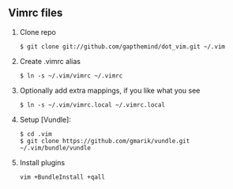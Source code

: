 ## Vimrc files
1. Clone repo
   ```
   $ git clone git://github.com/gapthemind/dot_vim.git ~/.vim
   ```
2. Create .vimrc alias
   ```
   $ ln -s ~/.vim/vimrc ~/.vimrc
   ```
3. Optionally add extra mappings, if you like what you see
   ```
   $ ln -s ~/.vim/vimrc.local ~/.vimrc.local
   ```

4. Setup [Vundle]:

   ```
   $ cd .vim
   $ git clone https://github.com/gmarik/vundle.git ~/.vim/bundle/vundle
   ```

5. Install plugins 
   ```
   vim +BundleInstall +qall
   ```
